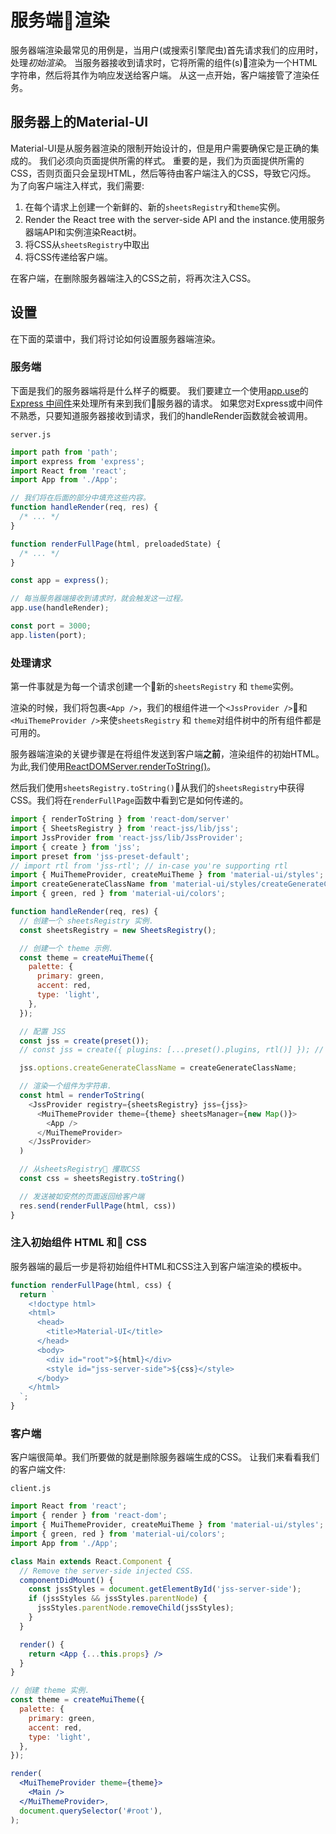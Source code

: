 # 服务端渲染

服务器端渲染最常见的用例是，当用户(或搜索引擎爬虫)首先请求我们的应用时，处理*初始渲染*。
当服务器接收到请求时，它将所需的组件(s)渲染为一个HTML字符串，然后将其作为响应发送给客户端。
从这一点开始，客户端接管了渲染任务。


## 服务器上的Material-UI

Material-UI是从服务器渲染的限制开始设计的，但是用户需要确保它是正确的集成的。
我们必须向页面提供所需的样式。
重要的是，我们为页面提供所需的CSS，否则页面只会呈现HTML，然后等待由客户端注入的CSS，导致它闪烁。
为了向客户端注入样式，我们需要:

1. 在每个请求上创建一个新鲜的、新的`sheetsRegistry`和`theme`实例。
2. Render the React tree with the server-side API and the instance.使用服务器端API和实例渲染React树。
3. 将CSS从`sheetsRegistry`中取出
4. 将CSS传递给客户端。

在客户端，在删除服务器端注入的CSS之前，将再次注入CSS。

## 设置

在下面的菜谱中，我们将讨论如何设置服务器端渲染。

### 服务端

下面是我们的服务器端将是什么样子的概要。
我们要建立一个使用[app.use](http://expressjs.com/en/api.html)的[Express 中间件](http://expressjs.com/en/guide/using-middleware.html)来处理所有来到我们服务器的请求。
如果您对Express或中间件不熟悉，只要知道服务器接收到请求，我们的handleRender函数就会被调用。


`server.js`

```js
import path from 'path';
import express from 'express';
import React from 'react';
import App from './App';

// 我们将在后面的部分中填充这些内容。
function handleRender(req, res) {
  /* ... */
}

function renderFullPage(html, preloadedState) {
  /* ... */
}

const app = express();

// 每当服务器端接收到请求时，就会触发这一过程。
app.use(handleRender);

const port = 3000;
app.listen(port);
```

### 处理请求

第一件事就是为每一个请求创建一个新的`sheetsRegistry` 和 `theme`实例。

渲染的时候，我们将包裹`<App />`，我们的根组件进一个`<JssProvider />`和`<MuiThemeProvider />`来使`sheetsRegistry` 和 `theme`对组件树中的所有组件都是可用的。

服务器端渲染的关键步骤是在将组件发送到客户端**之前**，渲染组件的初始HTML。为此,我们使用[ReactDOMServer.renderToString()](https://facebook.github.io/react/docs/react-dom-server.html)。

然后我们使用`sheetsRegistry.toString()`从我们的`sheetsRegistry`中获得CSS。我们将在`renderFullPage`函数中看到它是如何传递的。

```js
import { renderToString } from 'react-dom/server'
import { SheetsRegistry } from 'react-jss/lib/jss';
import JssProvider from 'react-jss/lib/JssProvider';
import { create } from 'jss';
import preset from 'jss-preset-default';
// import rtl from 'jss-rtl'; // in-case you're supporting rtl
import { MuiThemeProvider, createMuiTheme } from 'material-ui/styles';
import createGenerateClassName from 'material-ui/styles/createGenerateClassName';
import { green, red } from 'material-ui/colors';

function handleRender(req, res) {
  // 创建一个 sheetsRegistry 实例.
  const sheetsRegistry = new SheetsRegistry();

  // 创建一个 theme 示例.
  const theme = createMuiTheme({
    palette: {
      primary: green,
      accent: red,
      type: 'light',
    },
  });

  // 配置 JSS
  const jss = create(preset());
  // const jss = create({ plugins: [...preset().plugins, rtl()] }); // in-case you're supporting rtl

  jss.options.createGenerateClassName = createGenerateClassName;

  // 渲染一个组件为字符串.
  const html = renderToString(
    <JssProvider registry={sheetsRegistry} jss={jss}>
      <MuiThemeProvider theme={theme} sheetsManager={new Map()}>
        <App />
      </MuiThemeProvider>
    </JssProvider>
  )

  // 从sheetsRegistry 攫取CSS
  const css = sheetsRegistry.toString()

  // 发送被如安然的页面返回给客户端
  res.send(renderFullPage(html, css))
}
```

### 注入初始组件 HTML 和 CSS


服务器端的最后一步是将初始组件HTML和CSS注入到客户端渲染的模板中。

```js
function renderFullPage(html, css) {
  return `
    <!doctype html>
    <html>
      <head>
        <title>Material-UI</title>
      </head>
      <body>
        <div id="root">${html}</div>
        <style id="jss-server-side">${css}</style>
      </body>
    </html>
  `;
}
```

### 客户端

客户端很简单。我们所要做的就是删除服务器端生成的CSS。
让我们来看看我们的客户端文件:

`client.js`

```jsx
import React from 'react';
import { render } from 'react-dom';
import { MuiThemeProvider, createMuiTheme } from 'material-ui/styles';
import { green, red } from 'material-ui/colors';
import App from './App';

class Main extends React.Component {
  // Remove the server-side injected CSS.
  componentDidMount() {
    const jssStyles = document.getElementById('jss-server-side');
    if (jssStyles && jssStyles.parentNode) {
      jssStyles.parentNode.removeChild(jssStyles);
    }
  }

  render() {
    return <App {...this.props} />
  }
}

// 创建 theme 实例.
const theme = createMuiTheme({
  palette: {
    primary: green,
    accent: red,
    type: 'light',
  },
});

render(
  <MuiThemeProvider theme={theme}>
    <Main />
  </MuiThemeProvider>,
  document.querySelector('#root'),
);
```

